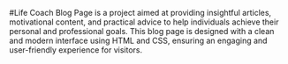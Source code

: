 #Life Coach Blog Page is a project aimed at providing insightful articles, motivational content, and practical advice to help individuals achieve their personal and professional goals. This blog page is designed with a clean and modern interface using HTML and CSS, ensuring an engaging and user-friendly experience for visitors.
